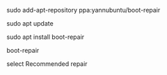 sudo add-apt-repository ppa:yannubuntu/boot-repair

sudo apt update

sudo apt install boot-repair

boot-repair

select Recommended repair